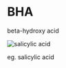 # BHA

beta-hydroxy acid

![salicylic acid](https://upload.wikimedia.org/wikipedia/commons/8/8e/Salicylic-acid-skeletal.svg)

eg. salicylic acid
